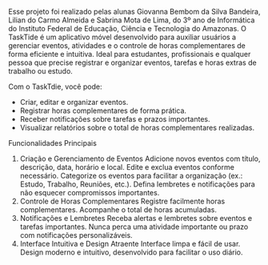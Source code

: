 Esse projeto foi realizado pelas alunas Giovanna Bembom da Silva Bandeira, Lilian do Carmo Almeida e Sabrina Mota de Lima, do 3º ano de Informática do Instituto Federal de Educação, Ciência e Tecnologia do Amazonas.
O TaskTide é um aplicativo móvel desenvolvido para auxiliar usuários a gerenciar eventos, atividades e o controle de horas complementares de forma eficiente e intuitiva. Ideal para estudantes, profissionais e qualquer pessoa que precise registrar e organizar eventos, tarefas e horas extras de trabalho ou estudo.

Com o TaskTdie, você pode:

- Criar, editar e organizar eventos.
- Registrar horas complementares de forma prática.
- Receber notificações sobre tarefas e prazos importantes.
- Visualizar relatórios sobre o total de horas complementares realizadas.

Funcionalidades Principais
1. Criação e Gerenciamento de Eventos
Adicione novos eventos com título, descrição, data, horário e local.
Edite e exclua eventos conforme necessário.
Categorize os eventos para facilitar a organização (ex.: Estudo, Trabalho, Reuniões, etc.).
Defina lembretes e notificações para não esquecer compromissos importantes.
2. Controle de Horas Complementares
Registre facilmente horas complementares.
Acompanhe o total de horas acumuladas.
3. Notificações e Lembretes
Receba alertas e lembretes sobre eventos e tarefas importantes.
Nunca perca uma atividade importante ou prazo com notificações personalizáveis.
4. Interface Intuitiva e Design Atraente
Interface limpa e fácil de usar.
Design moderno e intuitivo, desenvolvido para facilitar o uso diário.
